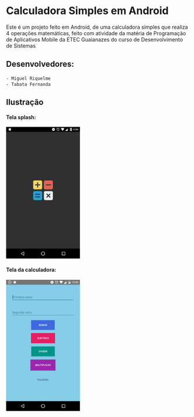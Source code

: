 # Calculadora Simples em Android
Este é um projeto feito em Android, de uma calculadora simples que realiza 4 operações matemáticas, feito com atividade da matéria de Programação de Aplicativos Mobile da ETEC Guaianazes do curso de Desenvolvimento de Sistemas 

## Desenvolvedores: 
    - Miguel Riquelme
    - Tabata Fernanda

## Ilustração

#### Tela splash:
<img src="src/img/splash.jpg" width="40%"/>

#### Tela da calculadora:
<img src="src/img/foto.jpg" width="40%"/>

